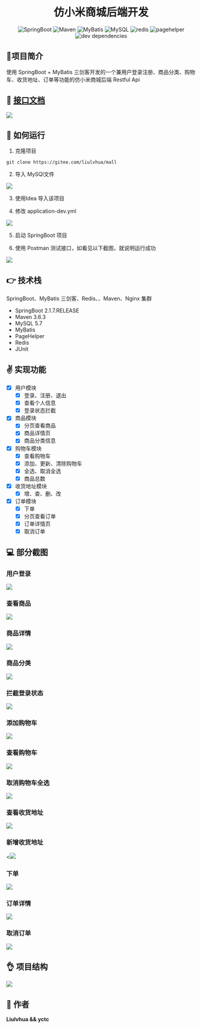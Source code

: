 
<h1 align="center">仿小米商城后端开发</h1>

<p align="center">
<img src="https://img.shields.io/badge/SpringBoot-2.1.7-informational" alt="SpringBoot">
<img src="https://img.shields.io/badge/Maven-3.6.3-important" alt="Maven">
<img src="https://img.shields.io/badge/MyBatis-2.1.0-brightgreen" alt="MyBatis">
<img src="https://img.shields.io/badge/MySQL-5.7-inactive" alt="MySQL">
<img src="https://img.shields.io/badge/redis-3.2.1-yellow" alt="redis">
<img src="https://img.shields.io/badge/pagehelper-1.2.13-blueviolet" alt="pagehelper">
<img src="https://img.shields.io/badge/dependencies-up to date-ff69b4" alt="dev dependencies">
<p>

## 💬项目简介
使用 SpringBoot + MyBatis 三剑客开发的一个兼用户登录注册、商品分类、购物车、收货地址、订单等功能的仿小米商城后端 Restful Api

## 📝 [接口文档](https://easydoc.xyz/p/32262493/cp3qLqI9)

![](https://image.yangxiansheng.top/img/20210310213757.png?imglist)

## 🚀 如何运行

1. 克隆项目

```Shell
git clone https://gitee.com/liulvhua/mall
```
2. 导入 MySQl文件

![](https://image.yangxiansheng.top/img/20210310212455.png?imglist)

3. 使用Idea 导入该项目

4. 修改 application-dev.yml

![](https://image.yangxiansheng.top/img/20210310212634.png?imglist)

5. 启动 SpringBoot 项目

6. 使用 Postman 测试接口，如看见以下截图，就说明运行成功

![](https://image.yangxiansheng.top/img/20210310212851.png?imglist)

## :point_right: 技术栈

SpringBoot、MyBatis 三剑客、Redis、、Maven、Nginx 集群


- SpringBoot 2.1.7.RELEASE
- Maven 3.6.3
- MySQL 5.7
- MyBatis
- PageHelper
- Redis
- JUnit

## ✌️ 实现功能

- [x] 用户模块
  + [x] 登录、注册、退出
  + [x] 查看个人信息
  + [x] 登录状态拦截
- [x] 商品模块
  + [x] 分页查看商品
  + [x] 商品详情页
  + [x] 商品分类信息
- [x] 购物车模块
  + [x] 查看购物车
  + [x] 添加、更新、清除购物车
  + [x] 全选、取消全选
  + [x] 商品总数
- [x] 收货地址模块
  + [x] 增、查、删、改
- [x] 订单模块
  + [x] 下单
  + [x] 分页查看订单
  + [x] 订单详情页
  + [x] 取消订单

## 💻 部分截图

<h3>用户登录</h3>

![](https://image.yangxiansheng.top/img/20210307155303.png?imglist)

<h3>查看商品</h3>

![](https://image.yangxiansheng.top/img/20210307161351.png?imglist)

<h3>商品详情</h3>

![](https://image.yangxiansheng.top/img/20210307162226.png?imglist)

<h3>商品分类</h3>

![](https://image.yangxiansheng.top/img/20210307162642.png?imglist)

<h3>拦截登录状态</h3>

![](https://image.yangxiansheng.top/img/20210307163138.png?imglist)

<h3>添加购物车</h3>

![](https://image.yangxiansheng.top/img/20210307163559.png?imglist)

<h3>查看购物车</h3>

![](https://image.yangxiansheng.top/img/20210307163917.png?imglist)

<h3>取消购物车全选</h3>

![](https://image.yangxiansheng.top/img/20210307164252.png?imglist)

<h3>查看收货地址</h3>

![](https://image.yangxiansheng.top/img/20210307164850.png?imglist)

<h3>新增收货地址</h3>

<![](https://image.yangxiansheng.top/img/20210307165226.png?imglist)

<h3>下单</h3>

![](https://image.yangxiansheng.top/img/20210307164646.png?imglist)

<h3>订单详情</h3>

![](https://image.yangxiansheng.top/img/20210307165544.png?imglist)

<h3>取消订单</h3>

![](https://image.yangxiansheng.top/img/20210307165702.png?imglist)

##  👌 项目结构

![](https://image.yangxiansheng.top/img/20210307170308.png?imglist)



## 🤡 作者

**Liulvhua && yctc**
